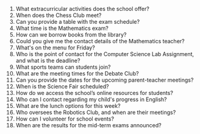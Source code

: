 1. What extracurricular activities does the school offer?
2. When does the Chess Club meet?
3. Can you provide a table with the exam schedule?
4. What time is the Mathematics exam?
5. How can we borrow books from the library?
6. Could you give me the contact details of the Mathematics teacher?
7. What's on the menu for Friday?
8. Who is the point of contact for the Computer Science Lab Assignment, and what is the deadline?
9. What sports teams can students join?
10. What are the meeting times for the Debate Club?
11. Can you provide the dates for the upcoming parent-teacher meetings?
12. When is the Science Fair scheduled?
13. How do we access the school’s online resources for students?
14. Who can I contact regarding my child's progress in English?
15. What are the lunch options for this week?
16. Who oversees the Robotics Club, and when are their meetings?
17. How can I volunteer for school events?
18. When are the results for the mid-term exams announced?
